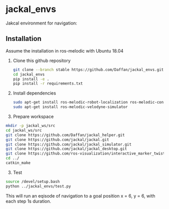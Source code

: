 # jackal_envs
Jakcal environment for navigation: 
## Installation 
Assume the installation in ros-melodic with Ubuntu 18.04

1. Clone this github repository 
   ```bash
   git clone --branch stable https://github.com/Daffan/jackal_envs.git
   cd jackal_envs
   pip install -e .
   pip install -r requirements.txt
   ```
2. Install dependencies
   ```bash
   sudo apt-get install ros-melodic-robot-localization ros-melodic-controller-manager ros-melodic-joint-state-controller ros-melodic-diff-drive-controller ros-melodic-gazebo-ros ros-melodic-gazebo-ros-control ros-melodic-gazebo-plugins             ros-melodic-lms1xx ros-melodic-pointgrey-camera-description ros-melodic-roslint ros-melodic-amcl ros-melodic-gmapping      ros-melodic-map-server ros-melodic-move-base ros-melodic-urdf ros-melodic-xacro ros-melodic-message-runtime ros-melodic-topic-tools ros-melodic-teleop-twist-joy
   sudo apt-get install ros-melodic-velodyne-simulator
   ```
2. Prepare workspace 
  ```bash
  mkdir -p jackal_ws/src
  cd jackal_ws/src
  git clone https://github.com/Daffan/jackal_helper.git
  git clone https://github.com/jackal/jackal.git
  git clone https://github.com/jackal/jackal_simulator.git
  git clone https://github.com/jackal/jackal_desktop.git
  git clone https://github.com/ros-visualization/interactive_marker_twist_server.git
  cd ../
  catkin_make
  ```
3. Test
  ```bash
  source /devel/setup.bash
  python ../jackal_envs/test.py
  ```
  This will run an eqisode of navigation to a goal position x = 6, y = 6, with each step 1s duration. 
